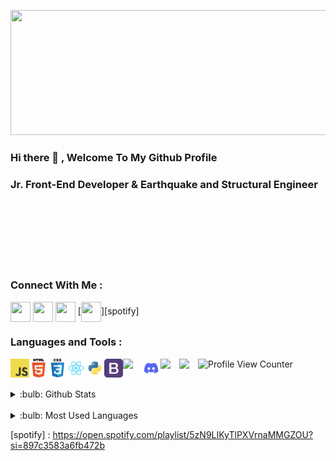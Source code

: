 <p align="center">
<!--   <img src="https://media.giphy.com/media/PQ0VI3S5vqL5pwQQJX/giphy.gif" width="200" height ="200"> -->
  <img src="https://media.giphy.com/media/26u4nJPf0JtQPdStq/giphy.gif" width="600" height ="200">
  
</p>

### Hi there 👋 , Welcome To My Github Profile

### Jr. Front-End Developer & Earthquake and Structural Engineer 

  <font color="white"> I'm Emircan. I received a bachelor's degree from Sakarya University, Department of Civil Engineering. I will receive my Master's Degree on Earthquake and Structural Engineering from Gebze Technical University in June 2023. But now I am developing myself in the Front-End field. I publish the projects I have done during this development process on this github profile. </font>


### Connect With Me : 

[<img height="32" width="32" src="https://unpkg.com/simple-icons@v6/icons/twitter.svg" align="center" />][twitter]
[<img height="32" width="32" src="https://unpkg.com/simple-icons@v6/icons/gmail.svg" align="center" />][Gmail]
[<img height="32" width="32" src="https://unpkg.com/simple-icons@v6/icons/linkedin.svg" align="center" />][linkedin]
[<img height="32" width="32" src="https://upload.wikimedia.org/wikipedia/commons/1/19/Spotify_logo_without_text.svg" align="center"/>][spotify]

### Languages and Tools :

<img src="https://raw.githubusercontent.com/github/explore/80688e429a7d4ef2fca1e82350fe8e3517d3494d/topics/javascript/javascript.png" width="30" align="left" >
<img src="https://raw.githubusercontent.com/github/explore/80688e429a7d4ef2fca1e82350fe8e3517d3494d/topics/html/html.png" width="30" align="left" >
<img src="https://raw.githubusercontent.com/github/explore/80688e429a7d4ef2fca1e82350fe8e3517d3494d/topics/css/css.png" width="30" align="left" >
<img src="https://raw.githubusercontent.com/github/explore/80688e429a7d4ef2fca1e82350fe8e3517d3494d/topics/react/react.png" width="30" align="left" >
<img src="https://raw.githubusercontent.com/github/explore/80688e429a7d4ef2fca1e82350fe8e3517d3494d/topics/python/python.png" width="30" align="left" >
<img src="https://raw.githubusercontent.com/github/explore/80688e429a7d4ef2fca1e82350fe8e3517d3494d/topics/bootstrap/bootstrap.png" width="30" align="left" >
<img src="https://git-scm.com/images/logo@2x.png" width="30" align="left" >
<img src="https://raw.githubusercontent.com/github/explore/80688e429a7d4ef2fca1e82350fe8e3517d3494d/topics/discord/discord.png" width="30" align="left" >
<img src="https://yt3.ggpht.com/_q52i8bUAEvcb7JR4e-eNTv23y2A_wg5sCz0NC0GrGtcw1CRMWJSOPVHUDh_bngD0q4gMvVeoA=s900-c-k-c0x00ffffff-no-rj" width="30" align="left" >
<img src="https://www.girisimhaberleri.com/wp-content/uploads/2021/09/slack-nedir.png" width="30" align="left" >

![Profile View Counter](https://komarev.com/ghpvc/?username=emircandemr)
<br>
<br>

<details>
<summary>
:bulb: Github Stats 
</summary>
<img src="https://github-readme-stats.vercel.app/api?username=emircandemr">
</details>

<br>

<details>
<summary>
:bulb: Most Used Languages
</summary>
<img src="https://github-readme-stats.vercel.app/api/top-langs/?username=emircandemr&layout=compact">

</details>



[Gmail]: emircanndemr@gmail.com

[linkedin]: https://www.linkedin.com/in/emircandemr/

[twitter]: https://twitter.com/emircandmir

[spotify] : https://open.spotify.com/playlist/5zN9LIKyTlPXVrnaMMGZOU?si=897c3583a6fb472b




<!--
**emircandemr/emircandemr** is a ✨ _special_ ✨ repository because its `README.md` (this file) appears on your GitHub profile.

Here are some ideas to get you started:

- 🔭 I’m currently working on ...
- 🌱 I’m currently learning ...
- 👯 I’m looking to collaborate on ...
- 🤔 I’m looking for help with ...
- 💬 Ask me about ...
- 📫 How to reach me: ...
- 😄 Pronouns: ...
- ⚡ Fun fact: ...
-->
